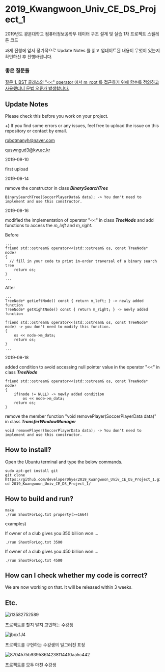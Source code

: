 # 2019_Kwangwoon_Univ_CE_DS_Project_1
2019년도 광운대학교 컴퓨터정보공학부  데이터 구조 설계 및 실습 1차 프로젝트 스켈레톤 코드

과제 진행에 앞서 정기적으로 Update Notes 를 읽고 업데이트된 내용이 무엇이 있는지 확인하신 후 진행바랍니다.

### 좋은 질문들

[질문 1. BST 클래스의 "<<" operator 에서 m_root 를 접근하기 위해 함수를 정의하고 사용했더니 문법 오류가 발생합니다.](https://github.com/developer0hye/2019_Kwangwoon_Univ_CE_DS_Project_1/issues/2)

## Update Notes

Please check this before you work on your project.

+) If you find some errors or any issues, feel free to upload the issue on this repository or contact by email.

robotmanyh@naver.com

quswngud3@kw.ac.kr

2019-09-10 

first upload

2019-09-14

remove the constructor in class ***BinarySearchTree***

```
BinarySearchTree(SoccerPlayerData& data); -> You don't need to implement and use this constructor.
```

2019-09-16

modified the implementation of operator "<<" in class ***TreeNode*** and add functions to access the *m_left* and *m_right*.

Before
```
...
friend std::ostream& operator<<(std::ostream& os, const TreeNode* node)
{
  // fill in your code to print in-order traversal of a binary search tree
	return os;
}
...
```

After
```
...
TreeNode* getLeftNode() const { return m_left; } -> newly added function
TreeNode* getRightNode() const { return m_right; } -> newly added function

friend std::ostream& operator<<(std::ostream& os, const TreeNode* node) -> you don't need to modify this function.
{
	os << node->m_data;
	return os;
}
...
```

2019-09-18

added condition to avoid accessing null pointer value in the operator "<<" in class ***TreeNode***

```
friend std::ostream& operator<<(std::ostream& os, const TreeNode* node)
{
	if(node != NULL) -> newly added condition
		os << node->m_data;
	return os;
}
```

remove the member function "void removePlayer(SoccerPlayerData data)" in class ***TransferWindowManager***

```
void removePlayer(SoccerPlayerData data); -> You don't need to implement and use this constructor.
```

## How to install?

Open the Ubuntu terminal and type the below commands.

```
sudo apt-get install git
git clone https://github.com/developer0hye/2019_Kwangwoon_Univ_CE_DS_Project_1.git
cd 2019_Kwangwoon_Univ_CE_DS_Project_1/
```

## How to build and run?

```
make
./run ShootForLog.txt property(>=1664)
```

examples)

If owner of a club gives you 350 billion won ...

```
./run ShootForLog.txt 3500
```

If owner of a club gives you 450 billion won ...

```
./run ShootForLog.txt 4500
```

## How can I check whether my code is correct?

We are now working on that. It will be released within 3 weeks.

## Etc.

![i13582752589](https://user-images.githubusercontent.com/35001605/64621711-1f8f3900-d421-11e9-83ac-ef74a74d0875.gif)

프로젝트를 할지 말지 고민하는 수강생

![jbox1J4](https://user-images.githubusercontent.com/35001605/64623394-da203b00-d423-11e9-92c8-c6b335e8a870.gif)

프로젝트를 구현하는 수강생의 일그러진 표정

![8704575b939586f42381144f0aa5c442](https://user-images.githubusercontent.com/35001605/64623429-e7d5c080-d423-11e9-828b-eeab7deeab64.gif)

프로젝트를 모두 마친 수강생

